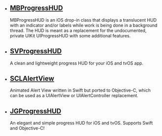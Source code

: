 
 * ##  [MBProgressHUD](https://github.com/jdg/MBProgressHUD/tree/master)
   MBProgressHUD is an iOS drop-in class that displays a translucent HUD with an indicator and/or labels while work is being done in a background thread. The HUD is meant as a replacement for the undocumented, private UIKit UIProgressHUD with some additional features.
 

 * ## [SVProgressHUD](https://github.com/SVProgressHUD/SVProgressHUD)
   A clean and lightweight progress HUD for your iOS and tvOS app.
 
*  ## [SCLAlertView](https://github.com/dogo/SCLAlertView)
   Animated Alert View written in Swift but ported to Objective-C, which can be used as a UIAlertView or UIAlertController replacement.

* ## [JGProgressHUD](https://github.com/JonasGessner/JGProgressHUD)
  An elegant and simple progress HUD for iOS and tvOS. Supports Swift and Objective-C!


